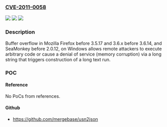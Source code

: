 ### [CVE-2011-0058](https://cve.mitre.org/cgi-bin/cvename.cgi?name=CVE-2011-0058)
![](https://img.shields.io/static/v1?label=Product&message=n%2Fa&color=blue)
![](https://img.shields.io/static/v1?label=Version&message=n%2Fa&color=blue)
![](https://img.shields.io/static/v1?label=Vulnerability&message=n%2Fa&color=brighgreen)

### Description

Buffer overflow in Mozilla Firefox before 3.5.17 and 3.6.x before 3.6.14, and SeaMonkey before 2.0.12, on Windows allows remote attackers to execute arbitrary code or cause a denial of service (memory corruption) via a long string that triggers construction of a long text run.

### POC

#### Reference
No PoCs from references.

#### Github
- https://github.com/mergebase/usn2json

